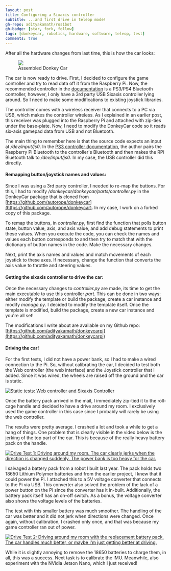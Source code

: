```yaml
---
layout: post
title: Configuring a Sixaxis controller
subtitle: ...and first drive in teleop mode!
gh-repo: adityakamath/ros1bot
gh-badge: [star, fork, follow]
tags: [donkeycar, robotics, hardware, software, teleop, test]
comments: true
---
```


After all the hardware changes from last time, this is how the car looks:

<figure class="aligncenter">
	<img src="https://adityakamath.github.com/img/donkeycar_assembly3.png" />
	<figcaption>Assembled Donkey Car</figcaption>
</figure>

The car is now ready to drive. First, I decided to configure the game controller and try to read data off it from the Raspberry Pi. Now, the recommended controller in the [documentation](http://docs.donkeycar.com/parts/controllers/) is a PS3/PS4 Bluetooth controller, however, I only have a 3rd party USB Sixaxis controller lying around. So I need to make some modifications to existing joystick libraries. 

The controller comes with a wireless receiver that connects to a PC via USB, which makes the controller wireless. As I explained in an earlier post, this receiver was plugged into the Raspberry Pi and attached with zip-ties under the base-plate. Now, I need to modify the DonkeyCar code so it reads six-axis gamepad data from USB and not Bluetooth. 

The main thing to remember here is that the source code expects an input at _/dev/input/js0_. In the [PS3 controller documentation](https://github.com/autorope/donkeypart_ps3_controller), the author pairs the Raspberry Pi Bluetooth to the controller's Bluetooth and then makes the RPi Bluetooth talk to _/dev/input/js0_. In my case, the USB controller did this directly.

#### Remapping button/joystick names and values:

Since I was using a 3rd party controller, I needed to re-map the buttons. For this, I had to modify _/donkeycar/donkeycar/parts/controller.py_ in the DonkeyCar package that is cloned from [https://github.com/autorope/donkeycar](https://github.com/autorope/donkeycar). In my case, I work on a forked copy of this package.

To remap the buttons, in _controller.py_, first find the function that polls button state, button value, axis, and axis value, and add debug statements to print these values. When you execute the code, you can check the names and values each button corresponds to and then try to match that with the dictionary of button names in the code. Make the necessary changes.

Next, print the axis names and values and match movements of each joystick to these axes. If necessary, change the function that converts the axis value to throttle and steering values.

#### Getting the sixaxis controller to drive the car:

Once the necessary changes to _controller.py_ are made, its time to get the main executable to use this controller _part_. This can be done in two ways: either modify the template or build the package, create a car instance and modify _manage.py_. I decided to modify the template itself. Once the template is modified, build the package, create a new car instance and you're all set!

The modifications I write about are available on my Github repo: [https://github.com/adityakamath/donkeycarpi](https://github.com/adityakamath/donkeycarpi)

#### Driving the car!

For the first tests, I did not have a power bank, so I had to make a wired connection to the Pi. So, without calibrating the car, I decided to test both the Web controller (the web interface) and the Joystick controller that I added. Since it was wired, the wheels are raised off the ground and the car is static.

[![Static tests: Web controller and Sixaxis Controller](https://adityakamath.github.com/assets/img/donkeycar_statictest_ss.png)](https://www.youtube.com/watch?v=baa852T2aRY "Static tests: Web & Sixaxis Controller - Click to Watch!")

Once the battery pack arrived in the mail, I immediately zip-tied it to the roll-cage handle and decided to have a drive around my room. I exclusively used the game controller in this case since I probably will rarely be using the web controller.

The results were pretty average. I crashed a lot and took a while to get a hang of things. One problem that is clearly visible in the video below is the jerking of the top part of the car. This is because of the really heavy battery pack on the handle.

[![Drive Test 1: Driving around my room. The car clearly jerks when the direction is changed suddenly. The power bank is too heavy for the car.](https://adityakamath.github.com/asssets/img/donkeycar_drivetest1_ss.png)](https://www.youtube.com/watch?v=hB5hR6vrQOM "Drive Test 1 - Click to Watch!")

I salvaged a battery pack from a robot I built last year. The pack holds two 18650 Lithium Polymer batteries and from the earlier project, I knew that it could power the Pi. I attached this to a 5V voltage converter that connects to the Pi via USB. This converter also solved the problem of the lack of a power button on the Pi since the converter has it in-built. Additionally, the battery pack itself has an on-off switch. As a bonus, the voltage converter also shows the voltage levels of the batteries.

The test with this smaller battery was much smoother. The handling of the car was better and it did not jerk when directions were changed. Once again, without calibration, I crashed only once, and that was because my game controller ran out of power.

[![Drive Test 2: Driving around my room with the replacement battery pack. The car handles much better, or maybe I'm just getting better at driving.](https://adityakamath.github.com/assets/img/donkeycar_drivetest2_ss.png)](https://www.youtube.com/watch?v=UiFbuT2-9Bc "Drive Test 2 - Click to Watch!")

While it is slightly annoying to remove the 18650 batteries to charge them, in all, this was a success. Next task is to calibrate the IMU. Meanwhile, also experiment with the NVidia Jetson Nano, which I just received!
